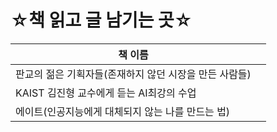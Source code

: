 # ☆책 읽고 글 남기는 곳☆

| 책 이름                                                |      |
| ------------------------------------------------------ | ---- |
| 판교의 젊은 기획자들(존재하지 않던 시장을 만든 사람들) |      |
| KAIST 김진형 교수에게 듣는 AI최강의 수업               |      |
| 에이트(인공지능에게 대체되지 않는 나를 만드는 법)      |      |

